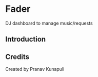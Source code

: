 # Fader
DJ dashboard to manage music/requests

## Introduction

## Credits
Created by Pranav Kunapuli

